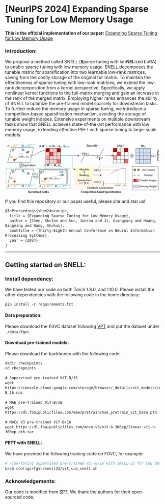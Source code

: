 # [NeurIPS 2024] Expanding Sparse Tuning for Low Memory Usage

**This is the official implementation of our paper:** [Expanding Sparse Tuning for Low Memory Usage](https://arxiv.org/abs/2411.01800)

### Introduction:

We propose a method called SNELL (**S**parse tuning with ker**NEL**ized **L**oRA) to enable sparse tuning with low memory usage. SNELL decomposes the tunable matrix for sparsification into two learnable low-rank matrices, saving from the costly storage of the original full matrix. To maintain the effectiveness of sparse tuning with low-rank matrices, we extend the low-rank decomposition from a kernel perspective. Specifically, we apply nonlinear kernel functions to the full-matrix merging and gain an increase in the rank of the merged matrix.  Employing higher ranks enhances the ability of SNELL to optimize the pre-trained model sparsely for downstream tasks. To further reduce the memory usage in sparse tuning, we introduce a competition-based sparsification mechanism, avoiding the storage of tunable weight indexes. Extensive experiments on multiple downstream tasks show that SNELL achieves state-of-the-art performance with low memory usage, extending effective PEFT with sparse tuning to large-scale models.

![framework](./main.png)

If you find this repository or our paper useful, please cite and star us!

```
@InProceedings{shen24neurips,
  title = {Expanding Sparse Tuning for Low Memory Usage},
  author = {Shen, Shufan and Sun, Junshu and Ji, Xiangyang and Huang, Qingming and Wang, Shuhui},
  booktitle = {Thirty-Eighth Annual Conference on Neural Information Processing Systems},
  year = {2024}
}
```

------

## Getting started on SNELL:

### Install dependency:

We have tested our code on both Torch 1.8.0, and 1.10.0. Please install the other dependencies with the following code in the home directory:

```
pip install -r requirements.txt
```

#### Data preparation:

Please download the FGVC dataset following [VPT](https://github.com/KMnP/vpt) and put the dataset under `./data/fgvc`.

#### Download pre-trained models:

Please download the backbones with the following code:

```
mkdir checkpoints
cd checkpoints

# Supervised pre-trained ViT-B/16
wget https://console.cloud.google.com/storage/browser/_details/vit_models/imagenet21k/ViT-B_16.npz

# MAE pre-trained ViT-B/16
wget https://dl.fbaipublicfiles.com/mae/pretrain/mae_pretrain_vit_base.pth

# MoCo V3 pre-trained ViT-B/16
wget https://dl.fbaipublicfiles.com/moco-v3/vit-b-300ep/linear-vit-b-300ep.pth.tar
```

#### PEFT with SNELL:

We have provided the following training code on FGVC, for example:

```bash
# Fine-tuning supervised pre-trained ViT-B/16 with SNELL-32 for CUB dataset
bash configs/fgvc/snell32/vit_cub_snell.sh
```
### Acknowledgements:
Our code is modified from [SPT](https://github.com/ziplab/SPT). We thank the authors for their open-sourced code.
